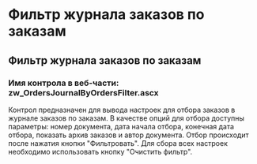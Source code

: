 ﻿---
description: 2.4.7
---
# Фильтр журнала заказов по заказам
## Фильтр журнала заказов по заказам
### Имя контрола в веб-части: zw_OrdersJournalByOrdersFilter.ascx
Контрол предназначен для вывода настроек для отбора заказов в журнале заказов по заказам.
В качестве опций для отбора доступны параметры: номер документа, дата начала отбора, конечная дата отбора, показать архив заказов и автор документа.
Отбор происходит после нажатия кнопки "Фильтровать".
Для сбора всех настроек необходимо использовать кнопку "Очистить фильтр".
